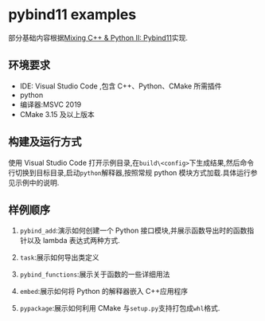 # pybind11 examples

部分基础内容根据[Mixing C++ & Python II: Pybind11](https://www.slideshare.net/corehard_by/mixing-c-python-ii-pybind11)实现.

## 环境要求

- IDE: Visual Studio Code ,包含 C++、Python、CMake 所需插件
- python
- 编译器:MSVC 2019
- CMake 3.15 及以上版本

## 构建及运行方式

使用 Visual Studio Code 打开示例目录,在`build\<config>`下生成结果,然后命令行切换到目标目录,启动`python`解释器,按照常规 python 模块方式加载.具体运行参见示例中的说明.

## 样例顺序

1. `pybind_add`:演示如何创建一个 Python 接口模块,并展示函数导出时的函数指针以及 lambda 表达式两种方式.

2. `task`:展示如何导出类定义

3. `pybind_functions`:展示关于函数的一些详细用法

4. `embed`:展示如何将 Python 的解释器嵌入 C++应用程序

5. `pypackage`:展示如何利用 CMake 与`setup.py`支持打包成`whl`格式.
